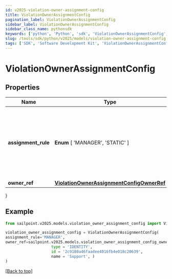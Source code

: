 ```yaml
---
id: v2025-violation-owner-assignment-config
title: ViolationOwnerAssignmentConfig
pagination_label: ViolationOwnerAssignmentConfig
sidebar_label: ViolationOwnerAssignmentConfig
sidebar_class_name: pythonsdk
keywords: ['python', 'Python', 'sdk', 'ViolationOwnerAssignmentConfig', 'V2025ViolationOwnerAssignmentConfig'] 
slug: /tools/sdk/python/v2025/models/violation-owner-assignment-config
tags: ['SDK', 'Software Development Kit', 'ViolationOwnerAssignmentConfig', 'V2025ViolationOwnerAssignmentConfig']
---
```


# ViolationOwnerAssignmentConfig


## Properties

Name | Type | Description | Notes
------------ | ------------- | ------------- | -------------
**assignment_rule** |  **Enum** [  'MANAGER',    'STATIC' ] | Details about the violations owner. MANAGER - identity's manager STATIC - Governance Group or Identity | [optional] 
**owner_ref** | [**ViolationOwnerAssignmentConfigOwnerRef**](violation-owner-assignment-config-owner-ref) |  | [optional] 
}

## Example

```python
from sailpoint.v2025.models.violation_owner_assignment_config import ViolationOwnerAssignmentConfig

violation_owner_assignment_config = ViolationOwnerAssignmentConfig(
assignment_rule='MANAGER',
owner_ref=sailpoint.v2025.models.violation_owner_assignment_config_owner_ref.ViolationOwnerAssignmentConfig_ownerRef(
                    type = 'IDENTITY', 
                    id = '2c9180a46faadee4016fb4e018c20639', 
                    name = 'Support', )
)

```
[[Back to top]](#) 


